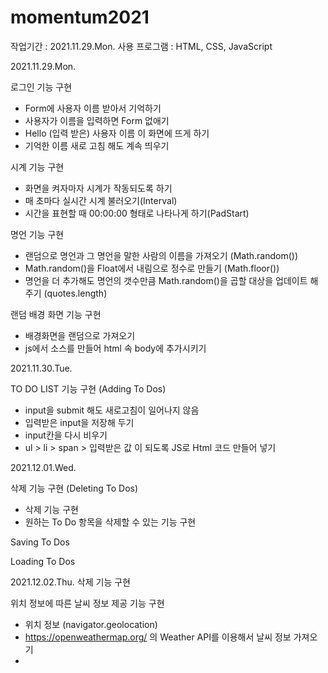 # momentum2021
 
 작업기간 : 2021.11.29.Mon.
 사용 프로그램 : HTML, CSS, JavaScript
 
 2021.11.29.Mon.
 
 로그인 기능 구현
  - Form에 사용자 이름 받아서 기억하기
  - 사용자가 이름을 입력하면 Form 없애기
  - Hello (입력 받은) 사용자 이름 이 화면에 뜨게 하기
  - 기억한 이름 새로 고침 해도 계속 띄우기 
 
 
 시계 기능 구현
  - 화면을 켜자마자 시계가 작동되도록 하기 
  - 매 초마다 실시간 시계 불러오기(Interval)
  - 시간을 표현할 때 00:00:00 형태로 나타나게 하기(PadStart)


 명언 기능 구현
  - 랜덤으로 명언과 그 명언을 말한 사람의 이름을 가져오기 (Math.random())
  - Math.random()을 Float에서 내림으로 정수로 만들기 (Math.floor())
  - 명언을 더 추가해도 명언의 갯수만큼 Math.random()을 곱할 대상을 업데이트 해주기 (quotes.length) 


 랜덤 배경 화면 기능 구현
  - 배경화면을 랜덤으로 가져오기
  - js에서 소스를 만들어 html 속 body에 추가시키기


 2021.11.30.Tue.

 TO DO LIST 기능 구현 (Adding To Dos)
  - input을 submit 해도 새로고침이 일어나지 않음
  - 입력받은 input을 저장해 두기
  - input칸을 다시 비우기
  - ul > li > span > 입력받은 값 이 되도록 JS로 Html 코드 만들어 넣기 

 2021.12.01.Wed.
 
 삭제 기능 구현 (Deleting To Dos)
  - 삭제 기능 구현
  - 원하는 To Do 항목을 삭제할 수 있는 기능 구현 
 
 Saving To Dos
 
 Loading To Dos
 
 2021.12.02.Thu.
 삭제 기능 구현 
 
 위치 정보에 따른 날씨 정보 제공 기능 구현
  - 위치 정보 (navigator.geolocation)
  - https://openweathermap.org/ 의 Weather API를 이용해서 날씨 정보 가져오기
  - 
